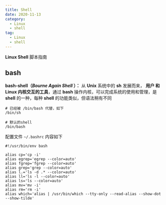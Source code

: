 ```yaml
---
title: Shell
date: 2020-11-13
category:
  - Linux
  - shell
tag:
  - Linux
  - shell
---
```


**Linux Shell** 脚本指南

<!-- more -->

## bash

**bash-shell（*Bourne Again Shell* ）：** 从 **Unix** 系统中的 **sh** 发展而来， **用户 和 Linux 内核交互的工具**，通过 **bash** 操作内核，可以完成系统的使用和管理，是 **shell** 的一种，每种 **shell** 的功能类似，但语法稍有不同

```shell
# 已经被 /bin/bash 代替，如下
/bin/sh

# 默认的shell
/bin/bash
```

配置文件 `~/.bashrc` 内容如下

```shell
#!/usr/bin/env bash

alias cp='cp -i'
alias egrep='egrep --color=auto'
alias fgrep='fgrep --color=auto'
alias grep='grep --color=auto'
alias l.='ls -d .* --color=auto'
alias ll='ls -l --color=auto'
alias ls='ls --color=auto'
alias mv='mv -i'
alias rm='rm -i'
alias which='alias | /usr/bin/which --tty-only --read-alias --show-dot --show-tilde'
```

